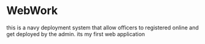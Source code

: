 # WebWork
this is a navy deployment system that allow officers to registered online and get deployed by the admin. its my first web application
